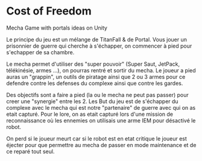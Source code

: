# Cost of Freedom
 Mecha Game with portals ideas on Unity

Le principe du jeu est un mélange de TitanFall & de Portal.
Vous jouer un prisonnier de guerre qui cherche à s'échapper, on commencer à pied pour s'echapper de sa chambre.

Le mecha permet d'utiliser des "super pouvoir" (Super Saut, JetPack, télékinésie, armes ...), on pourras rentré et sortir du mecha.
Le joueur a pied auras un "grappin", un outils de piratage ainsi que 2 ou 3 armes pour ce defendre contre les defenses du complexe ainsi que contre les gardes.

Des objectifs sont a faire a pied (la ou le mecha ne peut pas passer) pour creer une "synergie" entre les 2.
Les But du jeu est de s'échapper du complexe avec le mecha qui est notre "partenaire" de guerre avec qui on as etait capturé.
Pour le lore, on as etait capturé lors d'une mission de reconnaissance où les ennemies on utilisais une arme IEM pour désactivé le robot.

On perd si le joueur meurt car si le robot est en etat critique le joueur est éjecter pour que permettre au mecha de passer en mode maintenance et de ce reparé tout seul.

